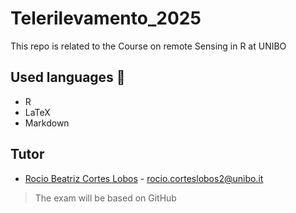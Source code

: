 # Telerilevamento_2025
This repo is related to the Course on remote Sensing in R at UNIBO

## Used languages 📖
+ R
+ LaTeX
+ Markdown

## Tutor 
+ [Rocio Beatriz Cortes Lobos](https://www.unibo.it/sitoweb/rocio.corteslobos2) - rocio.corteslobos2@unibo.it

> The exam will be based on GitHub 
